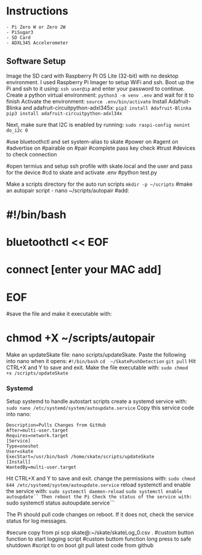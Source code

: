 # Instructions
    - Pi Zero W or Zero 2W
    - PiSugar3
    - SD Card
    - ADXL345 Accelerometer

## Software Setup
Image the SD card with Raspberry PI OS Lite (32-bit) with no desktop environment. I used Raspberry Pi Imager to setup WiFi and ssh. 
Boot up the Pi and ssh to it using:
```ssh user@ip```
and enter your password to continue.
Create a python virtual environment:
```python3 -m venv .env``` and wait for it to finish
Activate the environment:
```source .env/bin/activate```
Install Adafruit-Blinka and adafruit-circuitpython-adxl345x:
```pip3 install Adafruit-Blinka```
```pip3 install adafruit-circuitpython-adxl34x```

Next, make sure that I2C is enabled by running:
```sudo raspi-config nonint do_i2c 0```

#use bluetoothctl and set system-alias to skate
#power on
#agent on
#advertise on
#pairable on
#pair <phone MAC address>
#complete pass key check
#trust <phone MAC address>
#devices to check connection

#open termius and setup ssh profile with skate.local and the user and pass for the device
#cd to skate and activate .env
#python test.py

Make a scripts directory for the auto run scripts
```mkdir -p ~/scripts```
#make an autopair script - nano ~/scripts/autopair
#add:
# #!/bin/bash
# bluetoothctl << EOF
# connect [enter your MAC add]
# EOF
#save the file and make it executable with:
# chmod +X ~/scripts/autopair

Make an updateSkate file:
nano scripts/updateSkate. Paste the following into nano when it opens:
```#!/bin/bash```
```cd  ~/SkatePushDetection```
```git pull```
Hit CTRL+X and Y to save and exit.
Make the file executable with:
```sudo chmod +x /scripts/updateSkate```

### Systemd
Setup systemd to handle autostart scripts
create a systemd service with:
```sudo nano /etc/systemd/system/autoupdate.service```
Copy this service code into nano:
```[Unit]
Description=Pulls Changes from GitHub
After=multi-user.target
Requires=network.target
[Service]
Type=oneshot
User=skate
ExecStart=/usr/bin/bash /home/skate/scripts/updateSkate
[Install]
WantedBy=multi-user.target
```
Hit CTRL+X and Y to save and exit.
change the permissions with:
```sudo chmod 644 /etc/systemd/system/autoupdate.service```
reload systemctl and enable the service with:
```sudo systemctl daemon-reload```
```sudo systemctl enable autoupdate``
Then reboot the Pi
Check the status of the service with:
```sudo systemctl status autoupdate.service```

The Pi should pull code changes on reboot. If it does not, check the service status for log messages.




#secure copy from pi scp skate@<ip>:~/skate/skateLog_0.csv .
#custom button function to start logging script
#custom buttom function long press to safe shutdown
#script to on boot git pull latest code from github